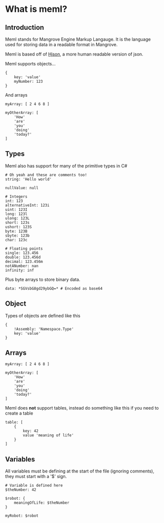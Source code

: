 # What is meml?

## Introduction

Meml stands for Mangrove Engine Markup Langauge. It is the language used for storing data in a readable format in Mangrove.

Meml is based off of [Hjson](https://hjson.github.io), a more human readable version of json.

Meml supports objects...

```meml
{
	key: 'value'
	myNumber: 123
}
```

And arrays

```meml
myArray: [ 2 4 6 8 ]

myOtherArray: [
	'How'
	'are'
	'you'
	'doing'
	'today?'
]
```

## Types

Meml also has support for many of the primitive types in C#

```meml
# Oh yeah and these are comments too!
string: 'Hello world'

nullValue: null

# Integers
int: 123
alternativeInt: 123i
uint: 123I
long: 123l
ulong: 123L
short: 123s
ushort: 123S
byte: 123B
sbyte: 123b
char: 123c

# Floating points
single: 123.456
double: 123.456d
decimal: 123.456m
notANumber: nan
infinity: inf
```

Plus byte arrays to store binary data.

```meml
data: *SGVsbG8gd29ybGQ=* # Encoded as base64
```

## Object

Types of objects are defined like this

```meml
{
	!Assembly: 'Namespace.Type'
	key: 'value'
}
```

## Arrays

```meml
myArray: [ 2 4 6 8 ]

myOtherArray: [
	'How'
	'are'
	'you'
	'doing'
	'today?'
]
```

Meml does **not** support tables, instead do something like this if you need to create a table

```meml
table: [
	{
		key: 42
		value 'meaning of life'
	}
]
```

## Variables

All variables must be defining at the start of the file (ignoring comments), they must start with a '$' sign.

```meml
# Variable is defined here
$theNumber: 42

$robot: {
	meaningOfLife: $theNumber
}

myRobot: $robot
```
